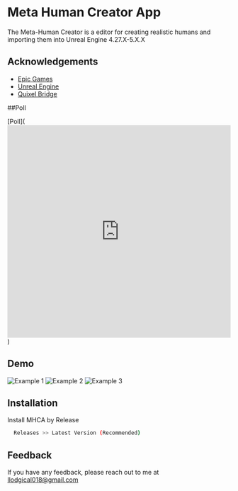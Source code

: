 
# Meta Human Creator App

The Meta-Human Creator is a editor for creating realistic humans and importing them into Unreal Engine 4.27.X-5.X.X



## Acknowledgements

 - [Epic Games](https://www.epicgames.com)
 - [Unreal Engine](https://unrealengine.com)
 - [Quixel Bridge](https://www.quixel.com)

##Poll

[Poll](<iframe width="640px" height="480px" src="https://forms.microsoft.com/Pages/ResponsePage.aspx?id=DQSIkWdsW0yxEjajBLZtrQAAAAAAAAAAAAN__h1rpTlUNkUwQjRTREtZODNYOUdLTEpSMlM3VEpLTi4u&embed=true" frameborder="0" marginwidth="0" marginheight="0" style="border: none; max-width:100%; max-height:100vh" allowfullscreen webkitallowfullscreen mozallowfullscreen msallowfullscreen> </iframe>)

## Demo

![Example 1](https://github.com/Physix-Physix/Meta-Human-Creator/blob/main/Example1.gif) ![Example 2](https://github.com/Physix-Physix/Meta-Human-Creator/blob/main/Example2.gif) ![Example 3](https://github.com/Physix-Physix/Meta-Human-Creator/blob/main/Example3.gif)


## Installation

Install MHCA by Release

```bash
  Releases >> Latest Version (Recommended)
```
    
## Feedback

If you have any feedback, please reach out to me at llodgical018@gmail.com
